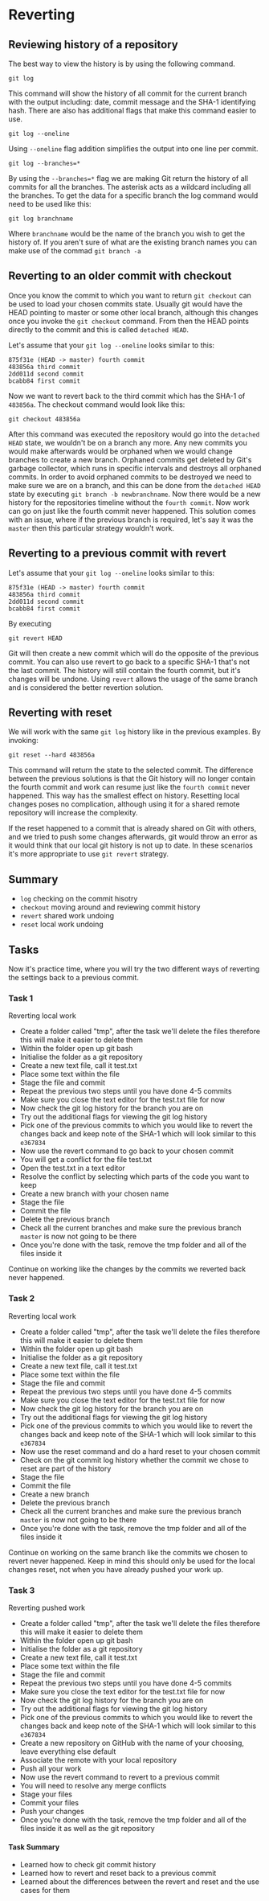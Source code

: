 # Reverting

## Reviewing history of a repository

The best way to view the history is by using the following command.

``git log``

This command will show the history of all commit for the current branch with the output including: date, commit message
 and the SHA-1 identifying hash. There are also has additional flags that make this command easier to use. 

``git log --oneline``

Using ``--oneline`` flag addition simplifies the output into one line per commit.

``git log --branches=*``

By using the ``--branches=*`` flag we are making Git return the history of all commits for all the branches. The asterisk
acts as a wildcard including all the branches. To get the data for a specific branch the log command would need to be
used like this:

``git log branchname``

Where ``branchname`` would be the name of the branch you wish to get the history of. If you aren't sure of what are the 
existing branch names you can make use of the commad ``git branch -a`` 

## Reverting to an older commit with checkout

Once you know the commit to which you want to return ``git checkout`` can be used to load your chosen commits state.
Usually git would have the HEAD pointing to master or some other local branch, although this changes once you invoke
the ``git checkout`` command. From then the HEAD points directly to the commit and this is called `detached HEAD`.

Let's assume that your ``git log --oneline`` looks similar to this:

```
875f31e (HEAD -> master) fourth commit
483856a third commit
2dd011d second commit
bcabb84 first commit
```

Now we want to revert back to the third commit which has the SHA-1 of ``483856a``. The checkout command would look like this:

``git checkout 483856a``

After this command was executed the repository would go into the ``detached HEAD`` state, we wouldn't be on a branch any more.
Any new commits you would make afterwards would be orphaned when we would change branches to create a new branch.
Orphaned commits get deleted by Git's garbage collector, which runs in specific intervals and destroys all orphaned commits.
In order to avoid orphaned commits to be destroyed we need to make sure we are on a branch, and this can be done from
the ``detached HEAD`` state by executing ``git branch -b newbranchname``. Now there would be a new history for the repositories
timeline without the ``fourth commit``. Now work can go on just like the fourth commit never happened. This solution comes
with an issue, where if the previous branch is required, let's say it was the ``master`` then this particular strategy wouldn't work.

## Reverting to a previous commit with revert

Let's assume that your ``git log --oneline`` looks similar to this:
             
 ```
 875f31e (HEAD -> master) fourth commit
 483856a third commit
 2dd011d second commit
 bcabb84 first commit
 ```

By executing 

``git revert HEAD``

Git will then create a new commit which will do the opposite of the previous commit. You can also use revert to go back
to a specific SHA-1 that's not the last commit. The history will still contain the fourth commit, but it's changes will be
undone. Using ``revert`` allows the usage of the same branch and is considered the better revertion solution.

## Reverting with reset

We will work with the same ``git log`` history like in the previous examples. By invoking:

``git reset --hard 483856a``

This command will return the state to the selected commit. The difference between the previous solutions is that the Git
history will no longer contain the fourth commit and work can resume just like the ``fourth commit`` never happened.
This way has the smallest effect on history. Resetting local changes poses no complication, although using it for a shared
remote repository will increase the complexity.

If the reset happened to a commit that is already shared on Git with others, and we tried to push some changes afterwards,
git would throw an error as it would think that our local git history is not up to date. In these scenarios it's more
appropriate to use ```git revert``` strategy.

## Summary
* ``log`` checking on the commit hisotry
* ``checkout`` moving around and reviewing commit history
* ``revert`` shared work undoing
* ``reset`` local work undoing

## Tasks

Now it's practice time, where you will try the two different ways of reverting the settings back to a previous commit.

### Task 1 

Reverting local work

* Create a folder called "tmp", after the task we'll delete the files therefore this will make it easier to delete them
* Within the folder open up git bash
* Initialise the folder as a git repository
* Create a new text file, call it test.txt
* Place some text within the file
* Stage the file and commit
* Repeat the previous two steps until you have done 4-5 commits
* Make sure you close the text editor for the test.txt file for now
* Now check the git log history for the branch you are on
* Try out the additional flags for viewing the git log history
* Pick one of the previous commits to which you would like to revert the changes back and keep note of the SHA-1 which
will look similar to this ``e367834``
* Now use the revert command to go back to your chosen commit
* You will get a conflict for the file test.txt
* Open the test.txt in a text editor
* Resolve the conflict by selecting which parts of the code you want to keep
* Create a new branch with your chosen name
* Stage the file
* Commit the file
* Delete the previous branch
* Check all the current branches and make sure the previous branch ``master`` is now not going to be there
* Once you're done with the task, remove the tmp folder and all of the files inside it

Continue on working like the changes by the commits we reverted back never happened.

### Task 2

Reverting local work

* Create a folder called "tmp", after the task we'll delete the files therefore this will make it easier to delete them
* Within the folder open up git bash
* Initialise the folder as a git repository
* Create a new text file, call it test.txt
* Place some text within the file
* Stage the file and commit
* Repeat the previous two steps until you have done 4-5 commits
* Make sure you close the text editor for the test.txt file for now
* Now check the git log history for the branch you are on
* Try out the additional flags for viewing the git log history
* Pick one of the previous commits to which you would like to revert the changes back and keep note of the SHA-1 which
will look similar to this ``e367834``
* Now use the reset command and do a hard reset to your chosen commit
* Check on the git commit log history whether the commit we chose to reset are part of the history
* Stage the file
* Commit the file
* Create a new branch
* Delete the previous branch
* Check all the current branches and make sure the previous branch ``master`` is now not going to be there
* Once you're done with the task, remove the tmp folder and all of the files inside it

Continue on working on the same branch like the commits we chosen to revert never happened. Keep in mind this should
only be used for the local changes reset, not when you have already pushed your work up.

### Task 3

Reverting pushed work

* Create a folder called "tmp", after the task we'll delete the files therefore this will make it easier to delete them
* Within the folder open up git bash
* Initialise the folder as a git repository
* Create a new text file, call it test.txt
* Place some text within the file
* Stage the file and commit
* Repeat the previous two steps until you have done 4-5 commits
* Make sure you close the text editor for the test.txt file for now
* Now check the git log history for the branch you are on
* Try out the additional flags for viewing the git log history
* Pick one of the previous commits to which you would like to revert the changes back and keep note of the SHA-1 which
will look similar to this ``e367834``
* Create a new repository on GitHub with the name of your choosing, leave everything else default
* Associate the remote with your local repository
* Push all your work
* Now use the revert command to revert to a previous commit
* You will need to resolve any merge conflicts
* Stage your files
* Commit your files
* Push your changes
* Once you're done with the task, remove the tmp folder and all of the files inside it as well as the git repository

#### Task Summary
* Learned how to check git commit history
* Learned how to revert and reset back to a previous commit
* Learned about the differences between the revert and reset and the use cases for them